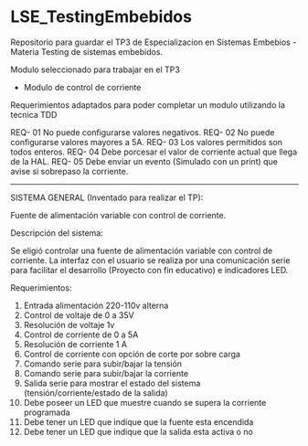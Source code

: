 # LSE_TestingEmbebidos
Repositorio para guardar el TP3 de Especializacion en Sistemas Embebios - Materia Testing de sistemas embebidos.

Modulo seleccionado para trabajar en el TP3

- Modulo de control de corriente

Requerimientos adaptados para poder completar un modulo utilizando la tecnica TDD

REQ- 01 No puede configurarse valores negativos.
REQ- 02 No puede configurarse valores mayores a 5A.
REQ- 03 Los valores permitidos son todos enteros.
REQ- 04 Debe porcesar el valor de corriente actual que llega de la HAL.
REQ- 05 Debe enviar un evento (Simulado con un print) que avise si sobrepaso la corriente.


--------------------------------------------------------------------------------------

SISTEMA GENERAL (Inventado para realizar el TP):

Fuente de alimentación variable con control de corriente.

Descripción del sistema:

Se eligió controlar una fuente de alimentación variable con control de corriente. La interfaz con el usuario se realiza por una comunicación serie para facilitar el desarrollo (Proyecto con fin educativo) e indicadores LED.

Requerimientos:
1. Entrada alimentación 220-110v alterna
2. Control de voltaje de 0 a 35V
3. Resolución de voltaje 1v
4. Control de corriente de 0 a 5A
5. Resolución de corriente 1 A
6. Control de corriente con opción de corte por sobre carga
7. Comando serie para subir/bajar la tensión
8. Comando serie para subir/bajar la corriente
9. Salida serie para mostrar el estado del sistema (tensión/corriente/estado de la salida)
10. Debe poseer un LED que muestre cuando se supera la corriente programada
11. Debe tener un LED que indique que la fuente esta encendida
12. Debe tener un LED que indique que la salida esta activa o no